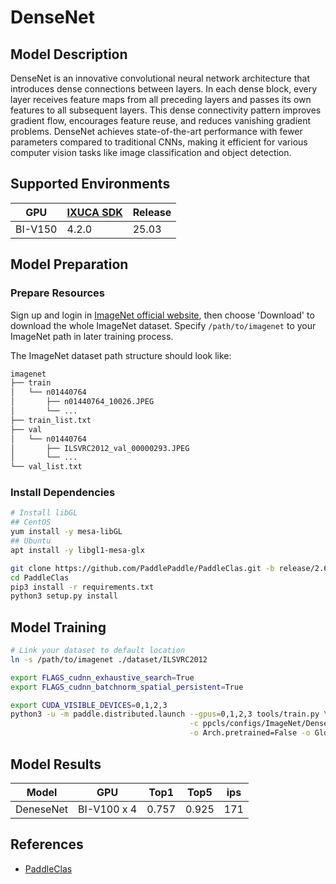 # DenseNet

## Model Description

DenseNet is an innovative convolutional neural network architecture that introduces dense connections between layers. In
each dense block, every layer receives feature maps from all preceding layers and passes its own features to all
subsequent layers. This dense connectivity pattern improves gradient flow, encourages feature reuse, and reduces
vanishing gradient problems. DenseNet achieves state-of-the-art performance with fewer parameters compared to
traditional CNNs, making it efficient for various computer vision tasks like image classification and object detection.

## Supported Environments

| GPU    | [IXUCA SDK](https://gitee.com/deep-spark/deepspark#%E5%A4%A9%E6%95%B0%E6%99%BA%E7%AE%97%E8%BD%AF%E4%BB%B6%E6%A0%88-ixuca) | Release |
|--------|-----------|---------|
| BI-V150 | 4.2.0     |  25.03  |

## Model Preparation

### Prepare Resources

Sign up and login in [ImageNet official website](https://www.image-net.org/index.php), then choose 'Download' to
download the whole ImageNet dataset. Specify `/path/to/imagenet` to your ImageNet path in later training process.

The ImageNet dataset path structure should look like:

```bash
imagenet
├── train
│   └── n01440764
│       ├── n01440764_10026.JPEG
│       └── ...
├── train_list.txt
├── val
│   └── n01440764
│       ├── ILSVRC2012_val_00000293.JPEG
│       └── ...
└── val_list.txt
```

### Install Dependencies

```bash
# Install libGL
## CentOS
yum install -y mesa-libGL
## Ubuntu
apt install -y libgl1-mesa-glx

git clone https://github.com/PaddlePaddle/PaddleClas.git -b release/2.6 --depth=1
cd PaddleClas
pip3 install -r requirements.txt
python3 setup.py install
```

## Model Training

```bash
# Link your dataset to default location
ln -s /path/to/imagenet ./dataset/ILSVRC2012

export FLAGS_cudnn_exhaustive_search=True
export FLAGS_cudnn_batchnorm_spatial_persistent=True

export CUDA_VISIBLE_DEVICES=0,1,2,3
python3 -u -m paddle.distributed.launch --gpus=0,1,2,3 tools/train.py \
                                        -c ppcls/configs/ImageNet/DenseNet/DenseNet121.yaml \
                                        -o Arch.pretrained=False -o Global.device=gpu
```

## Model Results

| Model     | GPU         | Top1  | Top5  | ips |
|-----------|-------------|-------|-------|-----|
| DeneseNet | BI-V100 x 4 | 0.757 | 0.925 | 171 |

## References

- [PaddleClas](https://github.com/PaddlePaddle/PaddleClas)
